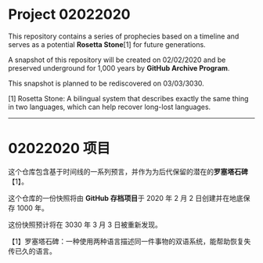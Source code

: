 # Project 02022020

This repository contains a series of prophecies based on a timeline and serves as a potential **Rosetta Stone**[1] for future generations.

A snapshot of this repository will be created on 02/02/2020 and be preserved underground for 1,000 years by **GitHub Archive Program**.

This snapshot is planned to be rediscovered on 03/03/3030.

[1] Rosetta Stone: A bilingual system that describes exactly the same thing in two languages, which can help recover long-lost languages.

***

# 02022020 项目

这个仓库包含基于时间线的一系列预言，并作为为后代保留的潜在的**罗塞塔石碑**【1】。

这个仓库的一份快照将由 **GitHub 存档项目**于 2020 年 2 月 2 日创建并在地底保存 1000 年。

这份快照预计将在 3030 年 3 月 3 日被重新发现。

【1】罗塞塔石碑：一种使用两种语言描述同一件事物的双语系统，能帮助恢复失传已久的语言。
